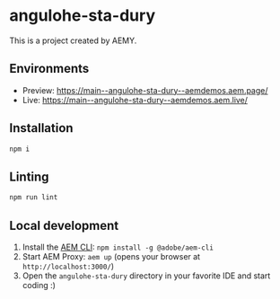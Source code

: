 # angulohe-sta-dury

This is a project created by AEMY.

## Environments

- Preview: https://main--angulohe-sta-dury--aemdemos.aem.page/
- Live: https://main--angulohe-sta-dury--aemdemos.aem.live/

## Installation

```sh
npm i
```

## Linting

```sh
npm run lint
```

## Local development

1. Install the [AEM CLI](https://github.com/adobe/helix-cli): `npm install -g @adobe/aem-cli`
1. Start AEM Proxy: `aem up` (opens your browser at `http://localhost:3000/`)
1. Open the `angulohe-sta-dury` directory in your favorite IDE and start coding :)